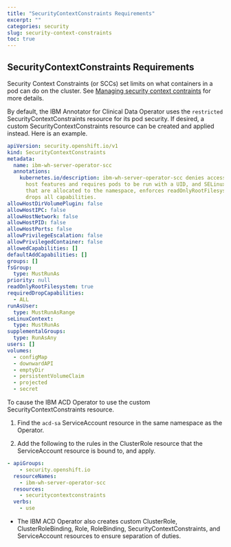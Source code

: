 ```yaml
---
title: "SecurityContextConstraints Requirements"
excerpt: ""
categories: security
slug: security-context-constraints
toc: true
---
```



## SecurityContextConstraints Requirements

Security Context Constraints (or SCCs) set limits on what containers in a pod can do on the cluster.  See [Managing security context contraints](https://docs.openshift.com/container-platform/4.7/authentication/managing-security-context-constraints.html) for more details.

By default, the IBM Annotator for Clinical Data Operator uses the `restricted` SecurityContextConstraints resource for its pod security.
If desired, a custom SecurityContextConstraints resource can be created and applied instead. Here is an example.

```yaml
apiVersion: security.openshift.io/v1
kind: SecurityContextConstraints
metadata:
  name: ibm-wh-server-operator-scc
  annotations:
    kubernetes.io/description: ibm-wh-server-operator-scc denies access to all
      host features and requires pods to be run with a UID, and SELinux context
      that are allocated to the namespace, enforces readOnlyRootFilesystem, and
      drops all capabilities.
allowHostDirVolumePlugin: false
allowHostIPC: false
allowHostNetwork: false
allowHostPID: false
allowHostPorts: false
allowPrivilegeEscalation: false
allowPrivilegedContainer: false
allowedCapabilities: []
defaultAddCapabilities: []
groups: []
fsGroup:
  type: MustRunAs
priority: null
readOnlyRootFilesystem: true
requiredDropCapabilities:
  - ALL
runAsUser:
  type: MustRunAsRange
seLinuxContext:
  type: MustRunAs
supplementalGroups:
  type: RunAsAny
users: []
volumes:
  - configMap
  - downwardAPI
  - emptyDir
  - persistentVolumeClaim
  - projected
  - secret
```

To cause the IBM ACD Operator to use the custom SecurityContextConstraints resource.

1. Find the `acd-sa` ServiceAccount resource in the same namespace as the Operator.

2. Add the following to the rules in the ClusterRole resource that the ServiceAccount resource is bound to, and apply.

```yaml
- apiGroups:
    - security.openshift.io
  resourceNames:
    - ibm-wh-server-operator-scc
  resources:
    - securitycontextconstraints
  verbs:
    - use
```

* The IBM ACD Operator also creates custom ClusterRole, ClusterRoleBinding, Role, RoleBinding, SecurityContextConstraints, and ServiceAccount resources to ensure separation of duties.
